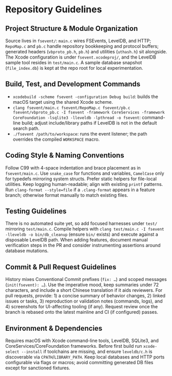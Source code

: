 # Repository Guidelines

## Project Structure & Module Organization
Source lives in `fsevent/`: `main.c` wires FSEvents, LevelDB, and HTTP; `RepoMap.c` and `pb.c` handle repository bookkeeping and protocol buffers; generated headers (`vbproto_pb.h`, `pb.h`) and utilities (`uthash.h`) sit alongside. The Xcode configuration is under `fsevent.xcodeproj/`, and the LevelDB sample tool resides in `test/main.c`. A sample database snapshot (`file_index.db`) is kept at the repo root for local experimentation.

## Build, Test, and Development Commands
- `xcodebuild -scheme fsevent -configuration Debug build`: builds the macOS target using the shared Xcode scheme.
- `clang fsevent/main.c fsevent/RepoMap.c fsevent/pb.c fsevent/vbproto_pb.c -I fsevent -framework CoreServices -framework CoreFoundation -lsqlite3 -lleveldb -lpthread -o fsevent`: command-line build; adjust include/library paths if LevelDB is not in the default search path.
- `./fsevent /path/to/workspace`: runs the event listener; the path overrides the compiled `WORKSPACE` macro.

## Coding Style & Naming Conventions
Follow C99 with 4-space indentation and brace placement as in `fsevent/main.c`. Use `snake_case` for functions and variables, `CamelCase` only for typedefs mirroring system structs. Prefer static helpers for file-local utilities. Keep logging human-readable; align with existing `printf` patterns. Run `clang-format --style=file` if a `.clang-format` appears in a feature branch; otherwise format manually to match existing files.

## Testing Guidelines
There is no automated suite yet, so add focused harnesses under `test/` mirroring `test/main.c`. Compile helpers with `clang test/main.c -I fsevent -lleveldb -o bin/db_cleanup` (ensure `bin/` exists) and execute against a disposable LevelDB path. When adding features, document manual verification steps in the PR and consider instrumenting assertions around database mutations.

## Commit & Pull Request Guidelines
History mixes Conventional Commit prefixes (`fix: …`) and scoped messages (`init(fsevent): …`). Use the imperative mood, keep summaries under 72 characters, and include a short Chinese translation if it aids reviewers. For pull requests, provide: 1) a concise summary of behavior changes, 2) linked issues or tasks, 3) reproduction or validation notes (commands, logs), and 4) screenshots for UI-affecting tooling (if any). Request review once the branch is rebased onto the latest mainline and CI (if configured) passes.

## Environment & Dependencies
Requires macOS with Xcode command-line tools, LevelDB, SQLite3, and CoreServices/CoreFoundation frameworks. Before first build run `xcode-select --install` if toolchains are missing, and ensure `leveldb/c.h` is discoverable via `CPATH`/`LIBRARY_PATH`. Keep local databases and HTTP ports configurable via flags or macros; avoid committing generated DB files except for sanctioned fixtures.

